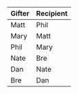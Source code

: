 |Gifter|Recipient|
| --- | --- |
|Matt|Phil|
|Mary|Matt|
|Phil|Mary|
|Nate|Bre|
|Dan |Nate|
|Bre |Dan|